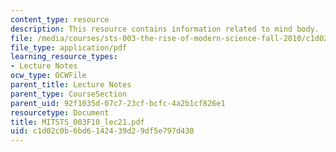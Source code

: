 ```yaml
---
content_type: resource
description: This resource contains information related to mind body.
file: /media/courses/sts-003-the-rise-of-modern-science-fall-2010/c1d02c0b6bd6142439d29df5e797d430_MITSTS_003F10_lec21.pdf
file_type: application/pdf
learning_resource_types:
- Lecture Notes
ocw_type: OCWFile
parent_title: Lecture Notes
parent_type: CourseSection
parent_uid: 92f1035d-07c7-23cf-bcfc-4a2b1cf826e1
resourcetype: Document
title: MITSTS_003F10_lec21.pdf
uid: c1d02c0b-6bd6-1424-39d2-9df5e797d430
---
```

